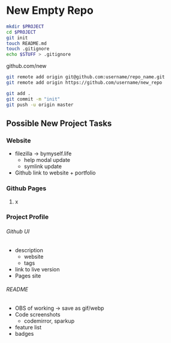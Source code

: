 # New Empty Repo


```bash
mkdir $PROJECT
cd $PROJECT
git init
touch README.md
touch .gitignore
echo $STUFF > .gitignore
```
github.com/new

```bash
git remote add origin git@github.com:username/repo_name.git
git remote add origin https://github.com/username/new_repo

git add .
git commit -m "init"
git push -u origin master
```


## Possible New Project Tasks 

<a name="website"/>

### Website

- filezilla -> bymyself.life 
  - help modal update
  - symlink update
- Github link to website + portfolio


<a name="gh-pages"/>

### Github Pages

1. x


<a name="project-profile"/>


### Project Profile
  
###### Github UI
  - description
    - website
    - tags
  - link to live version
  - Pages site

###### README
- OBS of working -> save as gif/webp
- Code screenshots
  - codemirror, sparkup
- feature list
- badges


